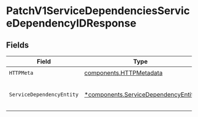 # PatchV1ServiceDependenciesServiceDependencyIDResponse


## Fields

| Field                                                                                     | Type                                                                                      | Required                                                                                  | Description                                                                               |
| ----------------------------------------------------------------------------------------- | ----------------------------------------------------------------------------------------- | ----------------------------------------------------------------------------------------- | ----------------------------------------------------------------------------------------- |
| `HTTPMeta`                                                                                | [components.HTTPMetadata](../../models/components/httpmetadata.md)                        | :heavy_check_mark:                                                                        | N/A                                                                                       |
| `ServiceDependencyEntity`                                                                 | [*components.ServiceDependencyEntity](../../models/components/servicedependencyentity.md) | :heavy_minus_sign:                                                                        | Update the notes of the service dependency                                                |